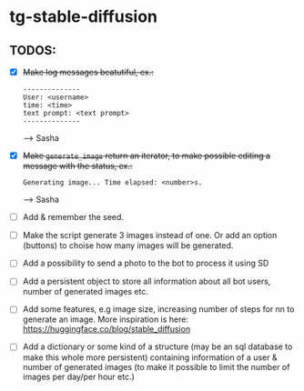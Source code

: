 # tg-stable-diffusion

## TODOS:
- [x] ~~Make log messages beatutiful, ex.:~~
    ```
    --------------
    User: <username>
    time: <time>
    text prompt: <text prompt>
    --------------
    ```
    --> Sasha
- [x] ~~Make `generate_image` return an iterator, to make possible editing a message with the status, ex.:~~
    ```
    Generating image... Time elapsed: <number>s.
    ```
    --> Sasha
   
- [ ] Add & remember the seed.
- [ ] Make the script generate 3 images instead of one. Or add an option (buttons) to choise how many images will be generated.
- [ ] Add a possibility to send a photo to the bot to process it using SD
- [ ] Add a persistent object to store all information about all bot users, number of generated images etc. 
- [ ] Add some features, e.g image size, increasing number of steps for nn to generate an image.
      More inspiration is here: https://huggingface.co/blog/stable_diffusion
- [ ] Add a dictionary or some kind of a structure (may be an sql database to make this whole more persistent)
      containing information of a user & number of generated images (to make it possible to limit the number of images per day/per hour etc.)
